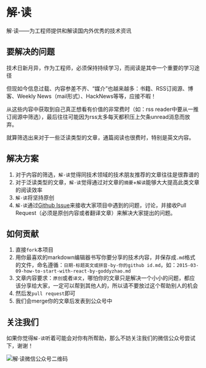 # 解·读
解·读——为工程师提供和解读国内外优秀的技术资讯

## 要解决的问题

技术日新月异，作为工程师，必须保持持续学习，而阅读是其中一个重要的学习途径

但现如今信息过载、内容参差不齐、“媒介”也越来越多：书籍、RSS订阅源、博客、Weekly News（mail形式）、HackNews等等，应接不暇！

从这些内容中获取到自己真正想看有价值的非常费时（如：rss reader中要从一推订阅源中筛选），最后往往可能因为rss太多每天都积压上欠条unread消息而放弃。

就算筛选出来对于一些泛读类型的文章，通篇阅读也很费时，特别是英文内容。

## 解决方案

1. 对于内容的筛选，`解·读`觉得同技术领域的技术朋友推荐的文章往往是很靠谱的
2. 对于泛读类型的文章，`解·读`觉得通过对文章的`摘要`+`解读`能够大大提高此类文章的阅读效率
3. `解·读`将坚持原创
4. `解·读`通过[Github Issue](https://github.com/jieio/du/issues)来接收大家项目中遇到的问题，讨论，并接收Pull Request（必须是原创内容或者翻译文章）来解决大家提出的问题。 

## 如何贡献

1. 直接`fork`本项目
2. 用你最喜欢的markdown编辑器书写你要分享的技术内容，并保存成`.md`格式的文件，命名遵循：`日期-标题英文或拼音-by-你的github id.md`，如：`2015-03-09-how-to-start-with-react-by-goddyzhao.md`
3. 文章内容要求：`原创`或者`译文`，哪怕你的文章只是解决一个小小的问题，都应该分享给大家，一定可以帮到其他人的，所以请不要放过这个帮助别人的机会
3. 然后发`pull request`即可
4. 我们会merge你的文章后发表到公众号中

## 关注我们

如果你觉得`解·读`听着可能会对你有所帮助，那么不妨关注我们的微信公众号尝试下，谢谢！

![解·读微信公众号二维码](http://7x005u.com2.z0.glb.qiniucdn.com/wx-qr.jpg)

